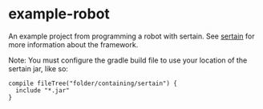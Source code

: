# example-robot

An example project from programming a robot with sertain. See [sertain](https://github.com/SouthEugeneRoboticsTeam/sertain) for
more information about the framework.

Note: You must configure the gradle build file to use your location of the sertain jar, like so:
```
compile fileTree("folder/containing/sertain") {
  include "*.jar"
}
```
